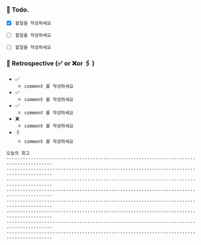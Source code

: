 ### 📌 Todo.

- [x] `할일을 작성하세요`
- [ ] `할일을 작성하세요`
- [ ] `할일을 작성하세요`


### 🧐 Retrospective (✅ or ❌or 🖇 ) 

- ✅ 
   - `comment 를 작성하세요`
- ✅ 
   - `comment 를 작성하세요`
- ✅
   - `comment 를 작성하세요`
- ❌
   - `comment 를 작성하세요`
- 🖇 
   - `comment 를 작성하세요`

```회고
오늘의 회고
---------------------------------------------------------------------------------------
---------------------------------------------------------------------------------------
---------------------------------------------------------------------------------------
---------------------------------------------------------------------------------------
---------------------------------------------------------------------------------------
---------------------------------------------------------------------------------------
---------------------------------------------------------------------------------------
---------------------------------------------------------------------------------------
```

